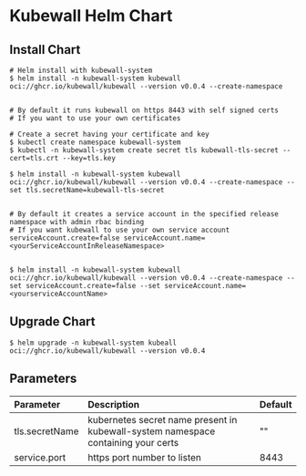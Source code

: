 # Kubewall Helm Chart

## Install Chart

```console
# Helm install with kubewall-system
$ helm install -n kubewall-system kubewall oci://ghcr.io/kubewall/kubewall --version v0.0.4 --create-namespace


# By default it runs kubewall on https 8443 with self signed certs
# If you want to use your own certificates

# Create a secret having your certificate and key
$ kubectl create namespace kubewall-system
$ kubectl -n kubewall-system create secret tls kubewall-tls-secret --cert=tls.crt --key=tls.key

$ helm install -n kubewall-system kubewall oci://ghcr.io/kubewall/kubewall --version v0.0.4 --create-namespace --set tls.secretName=kubewall-tls-secret


# By default it creates a service account in the specified release namespace with admin rbac binding
# If you want kubewall to use your own service account serviceAccount.create=false serviceAccount.name=<yourServiceAccountInReleaseNamespace>


$ helm install -n kubewall-system kubewall oci://ghcr.io/kubewall/kubewall --version v0.0.4 --create-namespace --set serviceAccount.create=false --set serviceAccount.name=<yourserviceAccountName>

```

## Upgrade Chart

```console
$ helm upgrade -n kubewall-system kubeall oci://ghcr.io/kubewall/kubewall --version v0.0.4
```


## Parameters

| Parameter                                                  | Description                                                                                                                                                                                                                                                                                    | Default                                                                                                                                                               |
|:-----------------------------------------------------------|:-----------------------------------------------------------------------------------------------------------------------------------------------------------------------------------------------------------------------------------------------------------------------------------------------|:----------------------------------------------------------------------------------------------------------------------------------------------------------------------|
| tls.secretName                       | kubernetes secret name present in kubewall-system namespace containing your certs | ""  
| service.port                       | https port number to listen | 8443  |